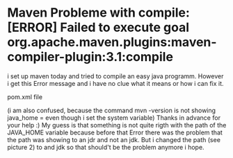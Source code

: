 
# Maven Probleme with compile: [ERROR] Failed to execute goal org.apache.maven.plugins:maven-compiler-plugin:3.1:compile

i set up maven today and tried to compile an easy java programm. However i get this Error message and i have no clue what it means or how i can fix it.

pom.xml file

(i am also confused, because the command mvn -version is not showing java_home =  even though i set the system variable)
Thanks in advance for your help :)
My guess is that something is not quite rigth with the path of the JAVA_HOME variable because before that Error there was the problem that the path was showing to an jdr and not an jdk. But i changed the path (see picture 2) to and jdk so that should't be the problem anymore i hope.

        